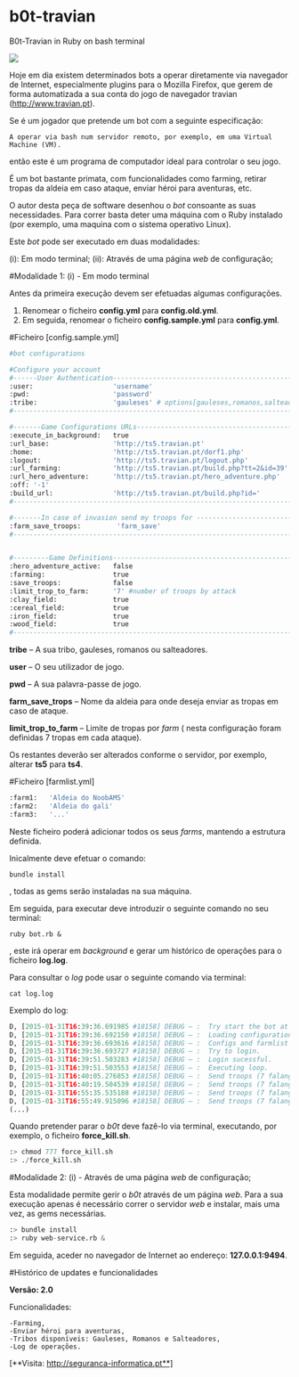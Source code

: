 # b0t-travian
B0t-Travian in Ruby on bash terminal

![](https://clubetravian.files.wordpress.com/2011/08/cropped-travian4_banner1.jpg)

Hoje em dia existem determinados bots a operar diretamente via navegador de Internet, especialmente plugins para o Mozilla Firefox, que gerem de forma automatizada a sua conta do jogo de navegador travian (http://www.travian.pt).

Se é um jogador que pretende um bot com a seguinte especificação:

    A operar via bash num servidor remoto, por exemplo, em uma Virtual Machine (VM).
    
então este é um programa de computador ideal para controlar o seu jogo.

É um bot bastante primata, com funcionalidades como farming, retirar tropas da aldeia em caso ataque, enviar héroi para aventuras, etc.

O autor desta peça de software desenhou  o *bot* consoante as suas necessidades. Para correr basta deter uma máquina com o Ruby instalado (por exemplo, uma maquina com o sistema operativo Linux).

Este *bot* pode ser executado em duas modalidades:

(i):  Em modo terminal;
(ii): Através de uma página *web* de configuração;

#Modalidade 1: (i) - Em modo terminal

Antes da primeira execução devem ser efetuadas algumas configurações.
1. Renomear o ficheiro **config.yml** para **config.old.yml**.
2. Em seguida, renomear o ficheiro **config.sample.yml** para **config.yml**.

#Ficheiro [config.sample.yml]

```python
#bot configurations

#Configure your account
#------User Authentication-----------------------------------------------------#
:user:                    'username'
:pwd:                     'password'
:tribe:                   'gauleses' # options[gauleses,romanos,salteadores]
#------------------------------------------------------------------------------#

#-------Game Configurations URLs-----------------------------------------------#
:execute_in_background:   true
:url_base:                'http://ts5.travian.pt'
:home:                    'http://ts5.travian.pt/dorf1.php'
:logout:                  'http://ts5.travian.pt/logout.php'
:url_farming:             'http://ts5.travian.pt/build.php?tt=2&id=39'
:url_hero_adventure:      'http://ts5.travian.pt/hero_adventure.php'
:off: '-1'
:build_url:               'http://ts5.travian.pt/build.php?id='
#-----------------------------------------------------------------------------#

#-------In case of invasion send my troops for -------------------------------#
:farm_save_troops:         'farm_save'
#-----------------------------------------------------------------------------#


#---------Game Definitions----------------------------------------------------#
:hero_adventure_active:   false
:farming:                 true
:save_troops:             false
:limit_trop_to_farm:      '7' #number of troops by attack
:clay_field:              true
:cereal_field:            true
:iron_field:              true
:wood_field:              true
#-----------------------------------------------------------------------------#
```
**tribe** – A sua tribo, gauleses, romanos ou salteadores.

**user** – O seu utilizador de jogo.

**pwd** – A sua palavra-passe de jogo.

**farm_save_trops** – Nome da aldeia para onde deseja enviar as tropas em caso de ataque.

**limit_trop_to_farm** – Limite de tropas por *farm* ( nesta configuração foram definidas 7 tropas em cada ataque).

Os restantes deverão ser alterados conforme o servidor, por exemplo, alterar **ts5** para **ts4**.

#Ficheiro [farmlist.yml]
```python
:farm1:   'Aldeia do NoobAMS'
:farm2:   'Aldeia do gali'
:farm3:   '...'
```

Neste ficheiro poderá adicionar todos os seus *farms*, mantendo a estrutura definida.

Inicalmente deve efetuar o comando:

    bundle install

, todas as gems serão instaladas na sua máquina.

Em seguida, para executar deve introduzir o seguinte comando no seu terminal:

    ruby bot.rb &

, este irá operar em *background* e gerar um histórico de operações para o ficheiro **log.log**.

Para consultar o *log* pode usar o seguinte comando via terminal:

    cat log.log

Exemplo do log:
```python
D, [2015-01-31T16:39:36.691985 #18158] DEBUG — :  Try start the bot at [2015-01-31 16:39:36].
D, [2015-01-31T16:39:36.692150 #18158] DEBUG — :  Loading configurations.
D, [2015-01-31T16:39:36.693616 #18158] DEBUG — :  Configs and farmlist loaded.
D, [2015-01-31T16:39:36.693727 #18158] DEBUG — :  Try to login.
D, [2015-01-31T16:39:51.503283 #18158] DEBUG — :  Login sucessful.
D, [2015-01-31T16:39:51.503553 #18158] DEBUG — :  Executing loop.
D, [2015-01-31T16:40:05.276853 #18158] DEBUG — :  Send troops (7 falanges) to farm Aldeia do NoobAMS.
D, [2015-01-31T16:40:19.504539 #18158] DEBUG — :  Send troops (7 falanges) to farm Aldeia do gali.
D, [2015-01-31T16:55:35.535188 #18158] DEBUG — :  Send troops (7 falanges) to farm Aldeia do NoobAMS.
D, [2015-01-31T16:55:49.915096 #18158] DEBUG — :  Send troops (7 falanges) to farm Aldeia do gali.
(...)
```

Quando pretender parar o *b0t* deve fazê-lo via terminal, executando, por exemplo, o ficheiro **force_kill.sh**.
```python
:> chmod 777 force_kill.sh
:> ./force_kill.sh
```

#Modalidade 2: (i) - Através de uma página *web* de configuração;

Esta modalidade permite gerir o *b0t* através de um página *web*. Para a sua execução apenas é necessário correr o servidor *web* e instalar, mais uma vez, as gems necessárias.
```python
:> bundle install
:> ruby web-service.rb &
```

Em seguida, aceder no navegador de Internet ao endereço: **127.0.0.1:9494**.


#Histórico de updates e funcionalidades

**Versão: 2.0**

Funcionalidades:

    -Farming,
    -Enviar héroi para aventuras,
    -Tribos disponíveis: Gauleses, Romanos e Salteadores,
    -Log de operações.

 
[**Visita: http://seguranca-informatica.pt**]
